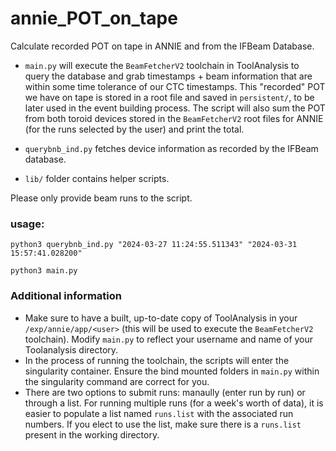 # annie_POT_on_tape

Calculate recorded POT on tape in ANNIE and from the IFBeam Database. 

* ```main.py``` will execute the ```BeamFetcherV2``` toolchain in ToolAnalysis to query the database and grab timestamps + beam information that are within some time tolerance of our CTC timestamps. This "recorded" POT we have on tape is stored in a root file and saved in ```persistent/```, to be later used in the event building process. The script will also sum the POT from both toroid devices stored in the ```BeamFetcherV2``` root files for ANNIE (for the runs selected by the user) and print the total. 

* ```querybnb_ind.py``` fetches device information as recorded by the IFBeam database.

* `lib/` folder contains helper scripts.

Please only provide beam runs to the script.

### usage:
```python3 querybnb_ind.py "2024-03-27 11:24:55.511343" "2024-03-31 15:57:41.028200"```

```python3 main.py```

### Additional information
* Make sure to have a built, up-to-date copy of ToolAnalysis in your ```/exp/annie/app/<user>``` (this will be used to execute the ```BeamFetcherV2``` toolchain). Modify ```main.py``` to reflect your username and name of your Toolanalysis directory.
* In the process of running the toolchain, the scripts will enter the singularity container. Ensure the bind mounted folders in ```main.py``` within the singularity command are correct for you.
* There are two options to submit runs: manaully (enter run by run) or through a list. For running multiple runs (for a week's worth of data), it is easier to populate a list named ```runs.list``` with the associated run numbers. If you elect to use the list, make sure there is a ```runs.list``` present in the working directory.
